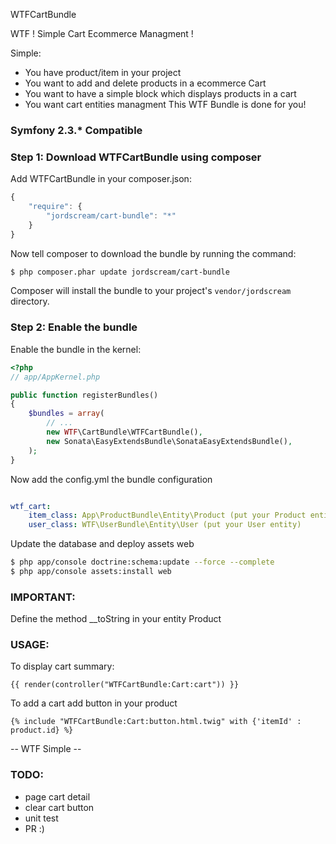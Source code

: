 WTFCartBundle

WTF ! Simple Cart Ecommerce Managment !

Simple:
- You have product/item in your project
- You want to add and delete products in a ecommerce Cart
- You want to have a simple block which displays products in a cart
- You want cart entities managment
This WTF Bundle is done for you!

### Symfony 2.3.* Compatible

### Step 1: Download WTFCartBundle using composer

Add WTFCartBundle in your composer.json:

```js
{
    "require": {
        "jordscream/cart-bundle": "*"
    }
}
```

Now tell composer to download the bundle by running the command:

``` bash
$ php composer.phar update jordscream/cart-bundle
```

Composer will install the bundle to your project's `vendor/jordscream` directory.

### Step 2: Enable the bundle

Enable the bundle in the kernel:


``` php
<?php
// app/AppKernel.php

public function registerBundles()
{
    $bundles = array(
        // ...
        new WTF\CartBundle\WTFCartBundle(),
        new Sonata\EasyExtendsBundle\SonataEasyExtendsBundle(),
    );
}
```

Now add the config.yml the bundle configuration

``` yaml

wtf_cart:
    item_class: App\ProductBundle\Entity\Product (put your Product entity)
    user_class: WTF\UserBundle\Entity\User (put your User entity)
```

Update the database and deploy assets web

``` bash
$ php app/console doctrine:schema:update --force --complete
$ php app/console assets:install web
```

### IMPORTANT:

Define the method __toString in your entity Product


### USAGE:

To display cart summary:

``` twig
{{ render(controller("WTFCartBundle:Cart:cart")) }}
```

To add a cart add button in your product

``` twig
{% include "WTFCartBundle:Cart:button.html.twig" with {'itemId' : product.id} %}
```


-- WTF Simple --

### TODO:
- page cart detail
- clear cart button
- unit test
- PR :)
